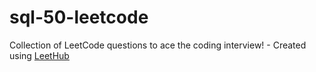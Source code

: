 # sql-50-leetcode
Collection of LeetCode questions to ace the coding interview! - Created using [LeetHub](https://github.com/QasimWani/LeetHub)
